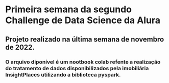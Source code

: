<h1>Primeira semana da segundo Challenge de Data Science da Alura</h1>

<h2>Projeto realizado na última semana de novembro de 2022.</h2>
  
<h3>O arquivo diponível é um nootbook colab refente a realização do tratamento de dados disponibilizados pela imobiliária InsightPlaces utilizando a biblioteca pyspark.</h3>
